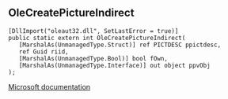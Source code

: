 ## OleCreatePictureIndirect

```
[DllImport("oleaut32.dll", SetLastError = true)]
public static extern int OleCreatePictureIndirect(
   [MarshalAs(UnmanagedType.Struct)] ref PICTDESC ppictdesc,
   ref Guid riid,
   [MarshalAs(UnmanagedType.Bool)] bool fOwn,
   [MarshalAs(UnmanagedType.Interface)] out object ppvObj
);
```

[Microsoft documentation](https://docs.microsoft.com/en-us/windows/win32/api/oleauto/nf-oleauto-olecreatepictureindirect)
